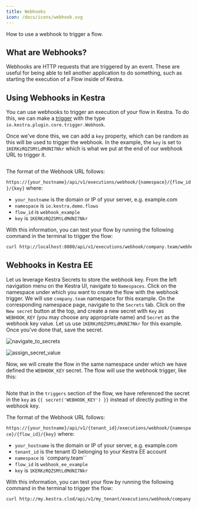 ```yaml
---
title: Webhooks
icon: /docs/icons/webhook.svg
---
```


How to use a webhook to trigger a flow.

## What are Webhooks?

Webhooks are HTTP requests that are triggered by an event. These are useful for being able to tell another application to do something, such as starting the execution of a Flow inside of Kestra.

## Using Webhooks in Kestra

You can use webhooks to trigger an execution of your flow in Kestra. To do this, we can make a [trigger](../04.workflow-components/07.triggers/03.webhook-trigger.md) with the type `io.kestra.plugin.core.trigger.Webhook`.

Once we've done this, we can add a `key` property, which can be random as this will be used to trigger the webhook. In the example, the `key` is set to `1KERKzRQZSMtLdMdNI7Nkr` which is what we put at the end of our webhook URL to trigger it.

```yaml file=public/examples/flows_webhook.yml
```

The format of the Webhook URL follows:

`https://{your_hostname}/api/v1/executions/webhook/{namespace}/{flow_id}/{key}`
where:
- `your_hostname` is the domain or IP of your server, e.g. example.com
- `namespace` is `io.kestra.demo.flows`
- `flow_id` is `webhook_example`
- `key` is `1KERKzRQZSMtLdMdNI7Nkr`

With this information, you can test your flow by running the following command in the terminal to trigger the flow:

```bash
curl http://localhost:8080/api/v1/executions/webhook/company.team/webhook_example/1KERKzRQZSMtLdMdNI7Nkr
```

## Webhooks in Kestra EE

Let us leverage Kestra Secrets to store the webhook key. From the left navigation menu on the Kestra UI, navigate to `Namespaces`. Click on the namespace under which you want to create the flow with the webhook trigger. We will use `company.team` namespace for this example. On the corresponding namespace page, navigate to the `Secrets` tab. Click on the `New secret` button at the top, and create a new secret with `Key` as `WEBHOOK_KEY` (you may choose any appropriate name) and `Secret` as the webhook key value. Let us use `1KERKzRQZSMtLdMdNI7Nkr` for this example. Once you've done that, save the secret.

![navigate_to_secrets](/docs/how-to-guides/webhooks/navigate_to_secrets.png)

![assign_secret_value](/docs/how-to-guides/webhooks/assign_secret_value.png)

Now, we will create the flow in the same namespace under which we have defined the `WEBHOOK_KEY` secret. The flow will use the webhook trigger, like this:

```yaml file=public/examples/flows_webhook_ee.yml
```

Note that in the `triggers` section of the flow, we have referenced the secret in the `key` as `{{ secret('WEBHOOK_KEY') }}` instead of directly putting in the webhook key.

The format of the Webhook URL follows:

`https://{your_hostname}/api/v1/{tenant_id}/executions/webhook/{namespace}/{flow_id}/{key}`
where:
- `your_hostname` is the domain or IP of your server, e.g. example.com
- `tenant_id` is the tenant ID belonging to your Kestra EE account
- `namespace` is `company.team``
- `flow_id` is `webhook_ee_example`
- `key` is `1KERKzRQZSMtLdMdNI7Nkr`

With this information, you can test your flow by running the following command in the terminal to trigger the flow:

```bash
curl http://my.kestra.clod/api/v1/my_tenant/executions/webhook/company.team/webhook_eE_example/1KERKzRQZSMtLdMdNI7Nkr
```
